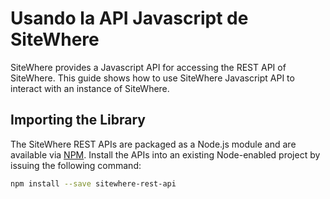 # Usando la API Javascript de SiteWhere

<Seo/>

SiteWhere provides a Javascript API for accessing the REST API of SiteWhere. This guide shows how to use
SiteWhere Javascript API to interact with an instance of SiteWhere.

## Importing the Library

The SiteWhere REST APIs are packaged as a Node.js module and are available via
[NPM](https://www.npmjs.com/package/sitewhere-rest-api). Install the APIs into an existing
Node-enabled project by issuing the following command:

```bash
npm install --save sitewhere-rest-api
```
